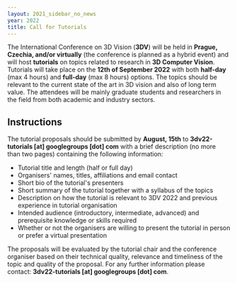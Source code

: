 ```yaml
---
layout: 2021_sidebar_no_news
year: 2022
title: Call for Tutorials
---
```


The International Conference on 3D Vision (**3DV**) will be held in **Prague, Czechia, and/or virtually** (the conference is planned as a hybrid event) and will host **tutorials** on topics related to research in **3D Computer Vision**. Tutorials will take place on the **12th of September 2022** with both **half-day** (max 4 hours) and **full-day** (max 8 hours) options. The topics should be relevant to the current state of the art in 3D vision and also of long term value. The attendees will be mainly graduate students and researchers in the field from both academic and industry sectors.

## Instructions

The tutorial proposals should be submitted by **August, 15th** to **3dv22-tutorials [at] googlegroups [dot] com** with a brief description (no more than two pages) containing the following information:
- Tutorial title and length (half or full day)
- Organisers' names, titles, affiliations and email contact
- Short bio of the tutorial's presenters
- Short summary of the tutorial together with a syllabus of the topics
- Description on how the tutorial is relevant to 3DV 2022 and previous experience in tutorial organisation
- Intended audience (introductory, intermediate, advanced) and prerequisite knowledge or skills required
- Whether or not the organisers are willing to present the tutorial in person or prefer a virtual presentation

The proposals will be evaluated by the tutorial chair and the conference organiser based on their technical quality, relevance and timeliness of the topic and quality of the proposal. For any further information please contact: **3dv22-tutorials [at] googlegroups [dot] com**.
